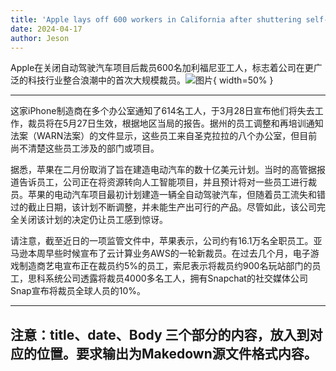 ```yaml
---
title: 'Apple lays off 600 workers in California after shuttering self-driving car project'
date: 2024-04-17
author: Jeson
---
```


Apple在关闭自动驾驶汽车项目后裁员600名加利福尼亚工人，标志着公司在更广泛的科技行业整合浪潮中的首次大规模裁员。![图片](https://i.guim.co.uk/img/media/c635c38af5417cf306090da6631862028c9fc692/0_139_5472_3283/master/5472.jpg){ width=50% }

---
这家iPhone制造商在多个办公室通知了614名工人，于3月28日宣布他们将失去工作，裁员将在5月27日生效，根据地区当局的报告。据州的员工调整和再培训通知法案（WARN法案）的文件显示，这些员工来自圣克拉拉的八个办公室，但目前尚不清楚这些员工涉及的部门或项目。

据悉，苹果在二月份取消了旨在建造电动汽车的数十亿美元计划。当时的高管据报道告诉员工，公司正在将资源转向人工智能项目，并且预计将对一些员工进行裁员。苹果的电动汽车项目最初计划建造一辆全自动驾驶汽车，但随着员工流失和错过的截止日期，该计划不断调整，并未能生产出可行的产品。尽管如此，该公司完全关闭该计划的决定仍让员工感到惊讶。

请注意，截至近日的一项监管文件中，苹果表示，公司约有16.1万名全职员工。亚马逊本周早些时候宣布了云计算业务AWS的一轮新裁员。在过去几个月，电子游戏制造商艺电宣布正在裁员约5%的员工，索尼表示将裁员约900名玩站部门的员工，思科系统公司透露将裁员4000多名工人，拥有Snapchat的社交媒体公司Snap宣布将裁员全球人员的10%。

---
注意：title、date、Body 三个部分的内容，放入到对应的位置。要求输出为Makedown源文件格式内容。
---
